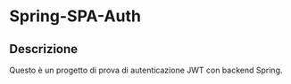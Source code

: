 # Spring-SPA-Auth

## Descrizione

Questo è un progetto di prova di autenticazione JWT con backend Spring.
